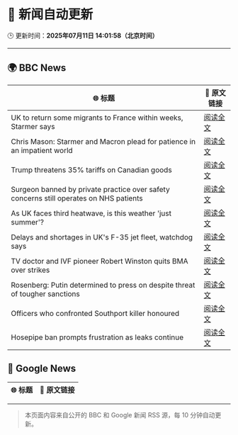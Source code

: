 # 🧠 新闻自动更新

🕒 更新时间：**2025年07月11日 14:01:58（北京时间）**

---

## 🌍 BBC News

| 🌐 标题 | 🔗 原文链接 |
|--------|-------------|
| UK to return some migrants to France within weeks, Starmer says | [阅读全文](https://www.bbc.com/news/articles/c4g2edx410wo) |
| Chris Mason: Starmer and Macron plead for patience in an impatient world | [阅读全文](https://www.bbc.com/news/articles/clynxqdr157o) |
| Trump threatens 35% tariffs on Canadian goods | [阅读全文](https://www.bbc.com/news/articles/cvg819n954mo) |
| Surgeon banned by private practice over safety concerns still operates on NHS patients | [阅读全文](https://www.bbc.com/news/articles/cev0n2r0d2yo) |
| As UK faces third heatwave, is this weather 'just summer'? | [阅读全文](https://www.bbc.com/weather/articles/cwyrw66jkkko) |
| Delays and shortages in UK's F-35 jet fleet, watchdog says | [阅读全文](https://www.bbc.com/news/articles/cy0wdyxpqvro) |
| TV doctor and IVF pioneer Robert Winston quits BMA over strikes | [阅读全文](https://www.bbc.com/news/articles/c15wxn851eqo) |
| Rosenberg: Putin determined to press on despite threat of tougher sanctions | [阅读全文](https://www.bbc.com/news/videos/cz9kqe5v379o) |
| Officers who confronted Southport killer honoured | [阅读全文](https://www.bbc.com/news/articles/c9w1nkkvjz1o) |
| Hosepipe ban prompts frustration as leaks continue | [阅读全文](https://www.bbc.com/news/articles/cqx2y21p1xjo) |

## 📰 Google News

| 🌐 标题 | 🔗 原文链接 |
|--------|-------------|

---
> 本页面内容来自公开的 BBC 和 Google 新闻 RSS 源，每 10 分钟自动更新。